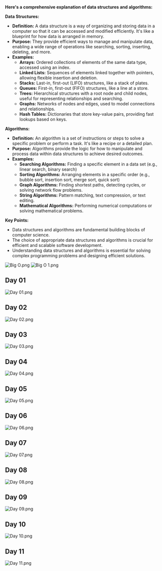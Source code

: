 **Here's a comprehensive explanation of data structures and algorithms:**

**Data Structures:**

* **Definition:** A data structure is a way of organizing and storing data in a computer so that it can be accessed and modified efficiently. It's like a blueprint for how data is arranged in memory.
* **Purpose:** They provide efficient ways to manage and manipulate data, enabling a wide range of operations like searching, sorting, inserting, deleting, and more.
* **Examples:**
    - **Arrays:** Ordered collections of elements of the same data type, accessed using an index.
    - **Linked Lists:** Sequences of elements linked together with pointers, allowing flexible insertion and deletion.
    - **Stacks:** Last-in, first-out (LIFO) structures, like a stack of plates.
    - **Queues:** First-in, first-out (FIFO) structures, like a line at a store.
    - **Trees:** Hierarchical structures with a root node and child nodes, useful for representing relationships and searching.
    - **Graphs:** Networks of nodes and edges, used to model connections and relationships.
    - **Hash Tables:** Dictionaries that store key-value pairs, providing fast lookups based on keys.

**Algorithms:**

* **Definition:** An algorithm is a set of instructions or steps to solve a specific problem or perform a task. It's like a recipe or a detailed plan.
* **Purpose:** Algorithms provide the logic for how to manipulate and process data within data structures to achieve desired outcomes.
* **Examples:**
    - **Searching Algorithms:** Finding a specific element in a data set (e.g., linear search, binary search)
    - **Sorting Algorithms:** Arranging elements in a specific order (e.g., bubble sort, insertion sort, merge sort, quick sort)
    - **Graph Algorithms:** Finding shortest paths, detecting cycles, or solving network flow problems.
    - **String Algorithms:** Pattern matching, text compression, or text editing.
    - **Mathematical Algorithms:** Performing numerical computations or solving mathematical problems.

**Key Points:**

* Data structures and algorithms are fundamental building blocks of computer science.
* The choice of appropriate data structures and algorithms is crucial for efficient and scalable software development.
* Understanding data structures and algorithms is essential for solving complex programming problems and designing efficient solutions.

![Big O.png](src%2Fmain%2Fjava%2Fcom%2Fiimtiaz%2FDSA_theory%2FBig%20O.png)
![Big O 1.png](src%2Fmain%2Fjava%2Fcom%2Fiimtiaz%2FDSA_theory%2FBig%20O%201.png)

## Day 01
![Day 01.png](src%2Fmain%2Fjava%2Fcom%2Fiimtiaz%2Fday_01%2FDay%2001.png)

## Day 02
![Day 02.png](src%2Fmain%2Fjava%2Fcom%2Fiimtiaz%2Fday_02%2FDay%2002.png)

## Day 03
![Day 03.png](src%2Fmain%2Fjava%2Fcom%2Fiimtiaz%2Fday_03%2FDay%2003.png)

## Day 04
![Day 04.png](src%2Fmain%2Fjava%2Fcom%2Fiimtiaz%2Fday_04%2FDay%2004.png)

## Day 05
![Day 05.png](src%2Fmain%2Fjava%2Fcom%2Fiimtiaz%2Fday_05%2FDay%2005.png)

## Day 06
![Day 06.png](src%2Fmain%2Fjava%2Fcom%2Fiimtiaz%2Fday_06%2FDay%2006.png)

## Day 07
![Day 07.png](src%2Fmain%2Fjava%2Fcom%2Fiimtiaz%2Fday_07%2FDay%2007.png)

## Day 08
![Day 08.png](..%2FDay%2008.png)

## Day 09
![Day 09.png](src%2Fmain%2Fjava%2Fcom%2Fiimtiaz%2Fday_09%2FDay%2009.png)

## Day 10
![Day 10.png](src%2Fmain%2Fjava%2Fcom%2Fiimtiaz%2Fday_10%2FDay%2010.png)

## Day 11
![Day 11.png](src%2Fmain%2Fjava%2Fcom%2Fiimtiaz%2Fday_11%2FDay%2011.png)